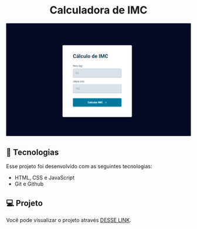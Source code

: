 <h1 align="center">Calculadora de IMC</h1>

<img src=".github/preview.png">

## 🚀 Tecnologias

Esse projeto foi desenvolvido com as seguintes tecnologias:

- HTML, CSS e JavaScript
- Git e Github

## 💻 Projeto

Você pode visualizar o projeto através [DESSE LINK](https://calculator-imc-three.vercel.app/).
